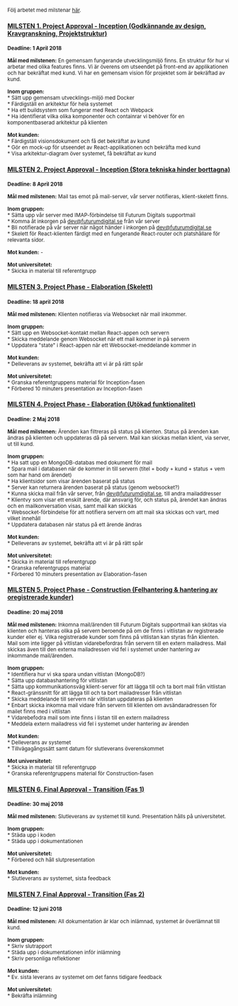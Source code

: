 <sub>Följ arbetet med milstenar [här](https://github.com/1dv611-futurum-project/futurum-project/milestones).</sub>

#### [MILSTEN 1. Project Approval - Inception (Godkännande av design, Kravgranskning, Projektstruktur)](https://github.com/1dv611-futurum-project/futurum-project/milestone/1)
<sub>**Deadline: 1 April 2018**</sub>

<sub>**Mål med milstenen:** En gemensam fungerande utvecklingsmiljö finns. En struktur för hur vi arbetar med olika features finns. Vi är överens om utseendet på front-end av applikationen och har bekräftat med kund. Vi har en gemensam vision för projektet som är bekräftad av kund. </sub>

<sub>**Inom gruppen:**  </sub>  
<sub> * Sätt upp gemensam utvecklings-miljö med Docker</sub>  
<sub> * Färdigställ en arkitektur för hela systemet</sub>  
<sub> * Ha ett buildsystem som fungerar med React och Webpack</sub>  
<sub> * Ha identifierat vilka olika komponenter och containrar vi behöver för en komponentbaserad arkitektur på klienten</sub>  

<sub>**Mot kunden:**  </sub>  
<sub> * Färdigställ visionsdokument och få det bekräftat av kund</sub>  
<sub> * Gör en mock-up för utseendet av React-applikationen och bekräfta med kund</sub>  
<sub> * Visa arkitektur-diagram över systemet, få bekräftat av kund</sub>  

#### [MILSTEN 2. Project Approval - Inception (Stora tekniska hinder borttagna)](https://github.com/1dv611-futurum-project/futurum-project/milestone/2)
<sub>**Deadline: 8 April 2018**</sub>

<sub>**Mål med milstenen:** Mail tas emot på mail-server, vår server notifieras, klient-skelett finns.</sub>

<sub>**Inom gruppen:**  </sub>   
<sub> * Sätta upp vår server med IMAP-förbindelse till Futurum Digitals supportmail</sub>  
<sub> * Komma åt inkorgen på dev@futurumdigital.se från vår server</sub>  
<sub> * Bli notifierade på vår server när något händer i inkorgen på dev@futurumdigital.se</sub>  
<sub> * Skelett för React-klienten färdigt med en fungerande React-router och platshållare för relevanta sidor.</sub>  

<sub>**Mot kunden:**  </sub> 
<sub> - </sub>   

<sub>**Mot universitetet:**  </sub>   
<sub> * Skicka in material till referentgrupp</sub>  

#### [MILSTEN 3. Project Phase - Elaboration (Skelett)](https://github.com/1dv611-futurum-project/futurum-project/milestone/3)
<sub>**Deadline: 18 april 2018**</sub>

<sub>**Mål med milstenen:** Klienten notifieras via Websocket när mail inkommer.</sub>

<sub>**Inom gruppen:**  </sub>  
<sub> * Sätt upp en Websocket-kontakt mellan React-appen och servern</sub>  
<sub> * Skicka meddelande genom Websocket när ett mail kommer in på servern</sub>  
<sub> * Uppdatera "state" i React-appen när ett Websocket-meddelande kommer in</sub>  

<sub>**Mot kunden:**  </sub>  
<sub> * Delleverans av systemet, bekräfta att vi är på rätt spår</sub>  

<sub>**Mot universitetet:**</sub>  
<sub> * Granska referentgruppens material för Inception-fasen</sub>  
<sub> * Förbered 10 minuters presentation av Inception-fasen</sub>  

#### [MILSTEN 4. Project Phase - Elaboration (Utökad funktionalitet)](https://github.com/1dv611-futurum-project/futurum-project/milestone/4)
<sub>**Deadline: 2 Maj 2018**</sub>

<sub>**Mål med milstenen:** Ärenden kan filtreras på status på klienten. Status på ärenden kan ändras på klienten och uppdateras då på servern. Mail kan skickas mellan klient, via server, ut till kund.</sub>

<sub>**Inom gruppen:**  </sub>  
<sub> * Ha satt upp en MongoDB-databas med dokument för mail</sub>  
<sub> * Spara mail i databasen när de kommer in till servern (titel + body + kund + status + vem som har hand om ärendet)</sub>  
<sub> * Ha klientsidor som visar ärenden baserat på status</sub>  
<sub> * Server kan returnera ärenden baserat på status (genom websocket?)</sub>  
<sub> * Kunna skicka mail från vår server, från dev@futurumdigital.se, till andra mailaddresser</sub>  
<sub> * Klientvy som visar ett enskilt ärende, där ansvarig för, och status på, ärendet kan ändras och en mailkonversation visas, samt mail kan skickas</sub>  
<sub> * Websocket-förbindelse för att notifiera servern om att mail ska skickas och vart, med vilket innehåll</sub>  
<sub> * Uppdatera databasen när status på ett ärende ändras</sub>  

<sub>**Mot kunden:**  </sub>  
<sub> * Delleverans av systemet, bekräfta att vi är på rätt spår</sub> 

<sub>**Mot universitetet:**  </sub>   
<sub> * Skicka in material till referentgrupp</sub>  
<sub> * Granska referentgrupps material</sub>  
<sub> * Förbered 10 minuters presentation av Elaboration-fasen</sub>  

#### [MILSTEN 5. Project Phase - Construction (Felhantering & hantering av oregistrerade kunder)](https://github.com/1dv611-futurum-project/futurum-project/milestone/5)
<sub>**Deadline: 20 maj 2018**</sub>

<sub>**Mål med milstenen:** Inkomna mail/ärenden till Futurum Digitals supportmail kan skötas via klienten och hanteras olika på servern beroende på om de finns i vitlistan av registrerade kunder eller ej. Vilka registrerade kunder som finns på vitlistan kan styras från klienten. Mail som inte ligger på vitlistan vidarebefordras från servern till en extern mailadress. Mail skickas även till den externa mailadressen vid fel i systemet under hantering av inkommande mail/ärenden.</sub>  

<sub>**Inom gruppen:**  </sub>  
<sub> * Identifiera hur vi ska spara undan vitlistan (MongoDB?)</sub>  
<sub> * Sätta upp databashantering för vitlistan</sub>  
<sub> * Sätta upp kommunikationsväg klient-server för att lägga till och ta bort mail från vitlistan</sub>  
<sub> * React-gränssnitt för att lägga till och ta bort mailadresser från vitlistan</sub>  
<sub> * Skicka meddelande till servern när vitlistan uppdateras på klienten</sub>  
<sub> * Enbart skicka inkomna mail vidare från servern till klienten om avsändaradressen för mailet finns med i vitlistan</sub>  
<sub> * Vidarebefodra mail som inte finns i listan till en extern mailadress</sub>  
<sub> * Meddela extern mailadress vid fel i systemet under hantering av ärenden</sub>  

<sub>**Mot kunden:**  </sub>  
<sub> * Delleverans av systemet</sub>   
<sub> * Tillvägagångssätt samt datum för slutleverans överenskommet</sub> 

<sub>**Mot universitetet:**  </sub>   
<sub> * Skicka in material till referentgrupp</sub>  
<sub> * Granska referentgruppens material för Construction-fasen</sub>  

#### [MILSTEN 6. Final Approval - Transition (Fas 1)](https://github.com/1dv611-futurum-project/futurum-project/milestone/6)
<sub>**Deadline: 30 maj 2018**</sub>

<sub>**Mål med milstenen:** Slutleverans av systemet till kund. Presentation hålls på universitetet.</sub> 

<sub>**Inom gruppen:**  </sub>     
<sub> * Städa upp i koden</sub>    
<sub> * Städa upp i dokumentationen</sub>    

<sub>**Mot universitetet:**  </sub>       
<sub> * Förbered och håll slutpresentation</sub>    

<sub>**Mot kunden:**  </sub>   
<sub> * Slutleverans av systemet, sista feedback</sub>    

#### [MILSTEN 7. Final Approval - Transition (Fas 2)](https://github.com/1dv611-futurum-project/futurum-project/milestone/7)
<sub>**Deadline: 12 juni 2018**</sub>  

<sub>**Mål med milstenen:** All dokumentation är klar och inlämnad, systemet är överlämnat till kund.</sub> 

<sub>**Inom gruppen:**  </sub>   
<sub> * Skriv slutrapport</sub>    
<sub> * Städa upp i dokumentationen inför inlämning</sub>   
<sub> * Skriv personliga reflektioner</sub>    

<sub>**Mot kunden:**  </sub>   
<sub> * Ev. sista leverans av systemet om det fanns tidigare feedback</sub>     

<sub>**Mot universitetet:**  </sub>   
<sub> * Bekräfta inlämning</sub>    